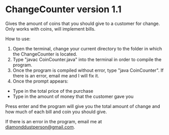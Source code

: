 # ChangeCounter version 1.1
Gives the amount of coins that you should give to a customer for change. Only works with coins, will implement bills.

How to use: <br>
1. Open the terminal, change your current directory to the folder in which the ChangeCounter is located. <br>
2. Type "javac CoinCounter.java" into the terminal in order to compile the program.<br>
3. Once the program is compiled without error, type "java CoinCounter". If there is an error, email me and I will fix it.<br>
4. Once the prompt appears:<br>
  <ul>
    <li> Type in the total price of the purchase</li>
    <li> Type in the amount of money that the customer gave you</li>
  </ul>
Press enter and the program will give you the total amount of change and how much of each bill and coin you should give.<br>

If there is an error in the program, email me at diamonddustperson@gmail.com.
